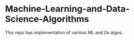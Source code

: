 # Machine-Learning-and-Data-Science-Algorithms
This repo has implementation of various ML and Ds algos.

